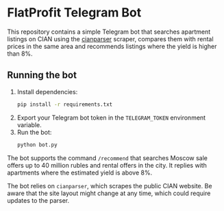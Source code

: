 # FlatProfit Telegram Bot

This repository contains a simple Telegram bot that searches apartment listings
on CIAN using the [cianparser](https://github.com/lenarsaitov/cianparser)
scraper, compares them with rental prices in the same area and recommends
listings where the yield is higher than 8%.

## Running the bot

1. Install dependencies:
   ```bash
   pip install -r requirements.txt
   ```
2. Export your Telegram bot token in the `TELEGRAM_TOKEN` environment variable.
3. Run the bot:
   ```bash
   python bot.py
   ```

The bot supports the command `/recommend` that searches Moscow sale offers up to
40 million rubles and rental offers in the city. It replies with apartments where
the estimated yield is above 8%.

The bot relies on `cianparser`, which scrapes the public CIAN website. Be aware
that the site layout might change at any time, which could require updates to
the parser.
